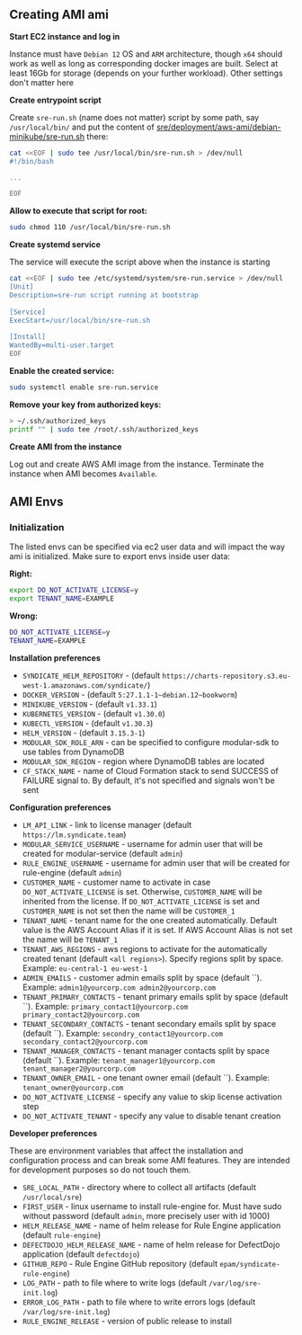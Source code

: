 
## Creating AMI ami

**Start EC2 instance and log in**

Instance must have `Debian 12` OS and `ARM` architecture, though `x64` should work as well as long as 
corresponding docker images are built. Select at least 16Gb for storage (depends on your further workload). Other settings
don't matter here


**Create entrypoint script**

Create `sre-run.sh` (name does not matter) script by some path, say `/usr/local/bin/` and put the content of [sre/deployment/aws-ami/debian-minikube/sre-run.sh](./sre-run.sh) there:

```bash
cat <<EOF | sudo tee /usr/local/bin/sre-run.sh > /dev/null
#!/bin/bash

...

EOF
```

**Allow to execute that script for root:**

```bash
sudo chmod 110 /usr/local/bin/sre-run.sh
```

**Create systemd service**

The service will execute the script above when the instance is starting

```bash
cat <<EOF | sudo tee /etc/systemd/system/sre-run.service > /dev/null
[Unit]
Description=sre-run script running at bootstrap
 
[Service]
ExecStart=/usr/local/bin/sre-run.sh
 
[Install]
WantedBy=multi-user.target
EOF
```

**Enable the created service:**

```bash
sudo systemctl enable sre-run.service
```

**Remove your key from authorized keys:**

```bash
> ~/.ssh/authorized_keys
printf "" | sudo tee /root/.ssh/authorized_keys
```

**Create AMI from the instance**

Log out and create AWS AMI image from the instance. Terminate the instance when AMI becomes `Available`.


## AMI Envs


### Initialization

The listed envs can be specified via ec2 user data and will impact the way ami is initialized. Make sure to export envs 
inside user data:

**Right:**
```bash
export DO_NOT_ACTIVATE_LICENSE=y
export TENANT_NAME=EXAMPLE
```

**Wrong:**
```bash
DO_NOT_ACTIVATE_LICENSE=y
TENANT_NAME=EXAMPLE
```

**Installation preferences**
- `SYNDICATE_HELM_REPOSITORY` - (default `https://charts-repository.s3.eu-west-1.amazonaws.com/syndicate/`)
- `DOCKER_VERSION` - (default `5:27.1.1-1~debian.12~bookworm`)
- `MINIKUBE_VERSION` - (default `v1.33.1`)
- `KUBERNETES_VERSION` - (default `v1.30.0`)
- `KUBECTL_VERSION` - (default `v1.30.3`)
- `HELM_VERSION` - (default `3.15.3-1`)
- `MODULAR_SDK_ROLE_ARN` - can be specified to configure modular-sdk to use tables from DynamoDB
- `MODULAR_SDK_REGION` - region where DynamoDB tables are located
- `CF_STACK_NAME` - name of Cloud Formation stack to send SUCCESS of FAILURE signal to. By default, it's not specified and 
  signals won't be sent

**Configuration preferences**
- `LM_API_LINK` - link to license manager (default `https://lm.syndicate.team`)
- `MODULAR_SERVICE_USERNAME` - username for admin user that will be created for modular-service (default `admin`)
- `RULE_ENGINE_USERNAME` - username for admin user that will be created for rule-engine (default `admin`)
- `CUSTOMER_NAME` - customer name to activate in case `DO_NOT_ACTIVATE_LICENSE` is set. Otherwise, `CUSTOMER_NAME` will be inherited from the license. If `DO_NOT_ACTIVATE_LICENSE` is set and `CUSTOMER_NAME` is not set then the name will be `CUSTOMER_1`
- `TENANT_NAME` - tenant name for the one created automatically. Default value is the AWS Account Alias if it is set. If AWS Account Alias is not set the name will be `TENANT_1`
- `TENANT_AWS_REGIONS` - aws regions to activate for the automatically created tenant (default `<all regions>`). Specify regions split by space. Example: `eu-central-1 eu-west-1`
- `ADMIN_EMAILS` - customer admin emails split by space (default ``). Example: `admin1@yourcorp.com admin2@yourcorp.com`
- `TENANT_PRIMARY_CONTACTS` - tenant primary emails split by space (default ``). Example: `primary_contact1@yourcorp.com primary_contact2@yourcorp.com`
- `TENANT_SECONDARY_CONTACTS` - tenant secondary emails split by space (default ``). Example: `secondry_contact1@yourcorp.com secondary_contact2@yourcorp.com`
- `TENANT_MANAGER_CONTACTS` - tenant manager contacts split by space (default ``). Example: `tenant_manager1@yourcorp.com tenant_manager2@yourcorp.com`
- `TENANT_OWNER_EMAIL` - one tenant owner email (default ``). Example: `tenant_owner@yourcorp.com`
- `DO_NOT_ACTIVATE_LICENSE` - specify any value to skip license activation step
- `DO_NOT_ACTIVATE_TENANT` - specify any value to disable tenant creation

**Developer preferences**

These are environment variables that affect the installation and configuration process and can break some AMI features. 
They are intended for development purposes so do not touch them.

- `SRE_LOCAL_PATH` - directory where to collect all artifacts (default `/usr/local/sre`)
- `FIRST_USER` - linux username to install rule-engine for. Must have sudo without password (default `admin`, more precisely user with id 1000)
- `HELM_RELEASE_NAME` - name of helm release for Rule Engine application (default `rule-engine`)
- `DEFECTDOJO_HELM_RELEASE_NAME` - name of helm release for DefectDojo application (default `defectdojo`)
- `GITHUB_REPO` - Rule Engine GitHub repository (default `epam/syndicate-rule-engine`)
- `LOG_PATH` - path to file where to write logs (default `/var/log/sre-init.log`)
- `ERROR_LOG_PATH` - path to file where to write errors logs (default `/var/log/sre-init.log`)
- `RULE_ENGINE_RELEASE` - version of public release to install

